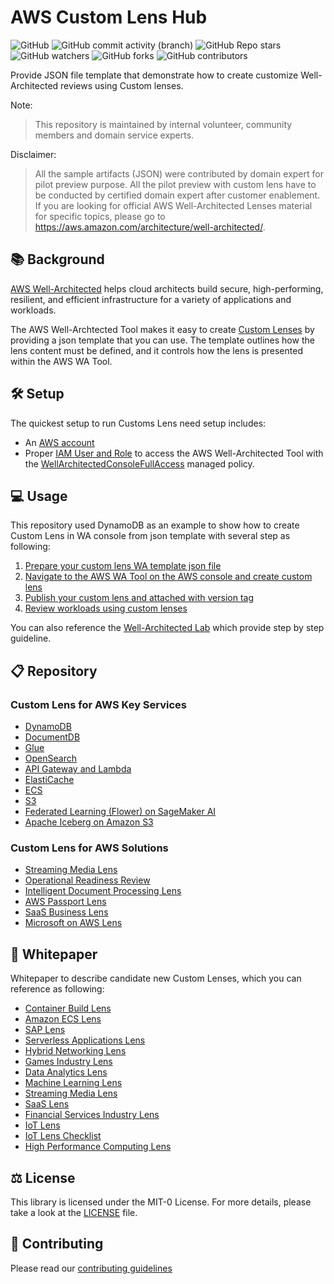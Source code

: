# AWS Custom Lens Hub
<!--![HitCount](https://hits.dwyl.com/aws-samples/custom-lens-wa-hub.svg?style=flat-square)-->
![GitHub](https://img.shields.io/github/license/aws-samples/custom-lens-wa-hub?style=flat-square)
![GitHub commit activity (branch)](https://img.shields.io/github/commit-activity/t/aws-samples/custom-lens-wa-hub?style=flat-square)
![GitHub Repo stars](https://img.shields.io/github/stars/aws-samples/custom-lens-wa-hub?style=flat-square)
![GitHub watchers](https://img.shields.io/github/watchers/aws-samples/custom-lens-wa-hub?style=flat-square)
![GitHub forks](https://img.shields.io/github/forks/aws-samples/custom-lens-wa-hub?style=flat-square)
![GitHub contributors](https://img.shields.io/github/contributors-anon/aws-samples/custom-lens-wa-hub?style=flat-square)

Provide JSON file template that demonstrate how to create customize Well-Architected reviews using Custom lenses.

Note:
> This repository is maintained by internal volunteer, community members and domain service experts.

Disclaimer:
> All the sample artifacts (JSON) were contributed by domain expert for pilot preview purpose. All the pilot preview with custom lens have to be conducted by certified domain expert after customer enablement. If you are looking for official AWS Well-Architected Lenses material for specific topics, please go to  https://aws.amazon.com/architecture/well-architected/.

## :books: Background
[AWS Well-Architected](https://aws.amazon.com/architecture/well-architected/) helps cloud architects build secure, high-performing, resilient, and efficient infrastructure for a variety of applications and workloads.

The AWS Well-Archtected Tool makes it easy to create [Custom Lenses](https://aws.amazon.com/blogs/mt/customize-well-architected-reviews-using-custom-lenses-and-the-aws-well-architected-tool/) by providing a json template that you can use. The template outlines how the lens content must be defined, and it controls how the lens is presented within the AWS WA Tool.

## :hammer_and_wrench: Setup
The quickest setup to run Customs Lens need setup includes:
- An [AWS account](https://portal.aws.amazon.com/gp/aws/developer/registration/index.html)
- Proper [IAM User and Role](https://docs.aws.amazon.com/IAM/latest/UserGuide/id.html) to access the AWS Well-Architected Tool with the [WellArchitectedConsoleFullAccess](https://docs.aws.amazon.com/wellarchitected/latest/userguide/iam-auth-access.html) managed policy.

## :computer: Usage
This repository used DynamoDB as an example to show how to create Custom Lens in WA console from json template with several step as following:
1. [Prepare your custom lens WA template json file](/DynamoDB/README.md#prepare-your-custom-lens-WA-template-json-file)
2. [Navigate to the AWS WA Tool on the AWS console and create custom lens](/DynamoDB/README.md#navigate-to-the-aws-wa-tool-on-the-aws-console-and-create-custom-lens)
3. [Publish your custom lens and attached with version tag](/DynamoDB/README.md#publish-your-custom-lens-and-attached-with-version-tag)
4. [Review workloads using custom lenses](/DynamoDB/README.md#review-workloads-using-custom-lenses)

You can also reference the [Well-Architected Lab](https://wellarchitectedlabs.com/well-architectedtool/100_labs/100_custom_lenses_on_watool/) which provide step by step guideline.

## :clipboard: Repository
### Custom Lens for AWS Key Services
* [DynamoDB](/DynamoDB/)
* [DocumentDB](/DocumentDB/)
* [Glue](/Glue/)
* [OpenSearch](/OpenSearch/)
* [API Gateway and Lambda](/ApiGwLambda/)
* [ElastiCache](/ElastiCache/)
* [ECS](/Amazon-ECS-Lens/)
* [S3](/Amazon-S3-Lens/)
* [Federated Learning (Flower) on SageMaker AI](/SageMaker-Flower-Lens/)
* [Apache Iceberg on Amazon S3](/Iceberg-S3-Lens)

### Custom Lens for AWS Solutions
* [Streaming Media Lens](/Streaming-Media-Lens/)
* [Operational Readiness Review](/ORR-Lens/)
* [Intelligent Document Processing Lens](/IDP-custom-lens/)
* [AWS Passport Lens](/AWS-Passport/)
* [SaaS Business Lens](/SaaS-Business-Lens)
* [Microsoft on AWS Lens](/MSFT-Lens)

## :bookmark: Whitepaper
Whitepaper to describe candidate new Custom Lenses, which you can reference as following:
* [Container Build Lens](https://docs.aws.amazon.com/wellarchitected/latest/container-build-lens/container-build-lens.html)
* [Amazon ECS Lens](https://docs.aws.amazon.com/AmazonECS/latest/bestpracticesguide/intro.html)
* [SAP Lens](https://docs.aws.amazon.com/wellarchitected/latest/sap-lens/sap-lens.html)
* [Serverless Applications Lens](https://docs.aws.amazon.com/wellarchitected/latest/serverless-applications-lens/welcome.html)
* [Hybrid Networking Lens](https://docs.aws.amazon.com/wellarchitected/latest/hybrid-networking-lens/hybrid-networking-lens.html)
* [Games Industry Lens](https://docs.aws.amazon.com/wellarchitected/latest/games-industry-lens/games-industry-lens.html)
* [Data Analytics Lens](https://docs.aws.amazon.com/wellarchitected/latest/analytics-lens/analytics-lens.html)
* [Machine Learning Lens](https://docs.aws.amazon.com/wellarchitected/latest/machine-learning-lens/machine-learning-lens.html)
* [Streaming Media Lens](https://docs.aws.amazon.com/wellarchitected/latest/streaming-media-lens/streaming-media-lens.html)
* [SaaS Lens](https://docs.aws.amazon.com/wellarchitected/latest/saas-lens/saas-lens.html)
* [Financial Services Industry Lens](https://docs.aws.amazon.com/wellarchitected/latest/financial-services-industry-lens/welcome.html)
* [IoT Lens](https://docs.aws.amazon.com/wellarchitected/latest/iot-lens/abstract-and-introduction.html)
* [IoT Lens Checklist](https://docs.aws.amazon.com/wellarchitected/latest/iot-lens-checklist/overview.html)
* [High Performance Computing Lens](https://docs.aws.amazon.com/wellarchitected/latest/high-performance-computing-lens/welcome.html)

## :balance_scale: License

This library is licensed under the MIT-0 License. For more details, please take a look at the [LICENSE](LICENSE) file.

## :handshake: Contributing
Please read our [contributing guidelines](CONTRIBUTING.md)

